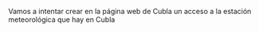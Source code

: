 Vamos a intentar crear en la página web de Cubla un acceso a la estación meteorológica que hay en Cubla
